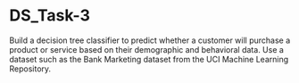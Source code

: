 # DS_Task-3
Build a decision tree classifier to predict whether a customer will purchase a product or service based on their demographic and behavioral data. Use a dataset such as the Bank Marketing dataset from the UCI Machine Learning Repository.

